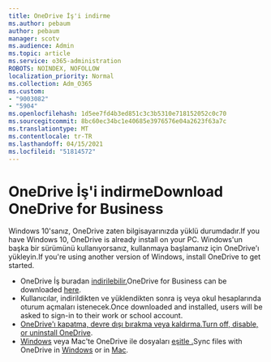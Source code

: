 ```yaml
---
title: OneDrive İş'i indirme
ms.author: pebaum
author: pebaum
manager: scotv
ms.audience: Admin
ms.topic: article
ms.service: o365-administration
ROBOTS: NOINDEX, NOFOLLOW
localization_priority: Normal
ms.collection: Adm_O365
ms.custom:
- "9003082"
- "5904"
ms.openlocfilehash: 1d5ee7fd4b3ed851c3c3b5310e718152052c0c70
ms.sourcegitcommit: 8bc60ec34bc1e40685e3976576e04a2623f63a7c
ms.translationtype: MT
ms.contentlocale: tr-TR
ms.lasthandoff: 04/15/2021
ms.locfileid: "51814572"
---
```

# <a name="download-onedrive-for-business"></a><span data-ttu-id="4001b-102">OneDrive İş'i indirme</span><span class="sxs-lookup"><span data-stu-id="4001b-102">Download OneDrive for Business</span></span>

<span data-ttu-id="4001b-103">Windows 10'sanız, OneDrive zaten bilgisayarınızda yüklü durumdadır.</span><span class="sxs-lookup"><span data-stu-id="4001b-103">If you have Windows 10, OneDrive is already install on your PC.</span></span> <span data-ttu-id="4001b-104">Windows'un başka bir sürümünü kullanıyorsanız, kullanmaya başlamanız için OneDrive'ı yükleyin.</span><span class="sxs-lookup"><span data-stu-id="4001b-104">If you're using another version of Windows, install OneDrive to get started.</span></span>

- <span data-ttu-id="4001b-105">OneDrive İş buradan [indirilebilir.](https://www.microsoft.com/microsoft-365/onedrive/download)</span><span class="sxs-lookup"><span data-stu-id="4001b-105">OneDrive for Business can be downloaded  [here](https://www.microsoft.com/microsoft-365/onedrive/download).</span></span>
- <span data-ttu-id="4001b-106">Kullanıcılar, indirildikten ve yüklendikten sonra iş veya okul hesaplarında oturum açmaları istenecek.</span><span class="sxs-lookup"><span data-stu-id="4001b-106">Once downloaded and installed, users will be asked to sign-in to their work or school account.</span></span>
- <span data-ttu-id="4001b-107">[OneDrive'ı kapatma, devre dışı bırakma veya kaldırma.](https://support.microsoft.com/office/turn-off-disable-or-uninstall-onedrive-f32a17ce-3336-40fe-9c38-6efb09f944b0)</span><span class="sxs-lookup"><span data-stu-id="4001b-107">[Turn off, disable, or uninstall OneDrive](https://support.microsoft.com/office/turn-off-disable-or-uninstall-onedrive-f32a17ce-3336-40fe-9c38-6efb09f944b0).</span></span>
- <span data-ttu-id="4001b-108">[Windows](https://support.microsoft.com/office/615391c4-2bd3-4aae-a42a-858262e42a49) veya Mac'te OneDrive ile dosyaları [eşitle .](https://support.microsoft.com/office/d11b9f29-00bb-4172-be39-997da46f913f)</span><span class="sxs-lookup"><span data-stu-id="4001b-108">Sync files with OneDrive in [Windows](https://support.microsoft.com/office/615391c4-2bd3-4aae-a42a-858262e42a49) or in [Mac](https://support.microsoft.com/office/d11b9f29-00bb-4172-be39-997da46f913f).</span></span>
